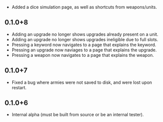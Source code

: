 * Added a dice simulation page, as well as shortcuts from weapons/units.
 
## 0.1.0+8

* Adding an upgrade no longer shows upgrades already present on a unit.
* Adding an upgrade no longer shows upgrades ineligible due to full slots.
* Pressing a keyword now navigates to a page that explains the keyword.
* Pressing an upgrade now naviages to a page that explains the upgrade.
* Pressing a weapon now navigates to a page that explains the weapon.

## 0.1.0+7

* Fixed a bug where armies were not saved to disk, and were lost upon restart.

## 0.1.0+6

* Internal alpha (must be built from source or be an internal tester).
